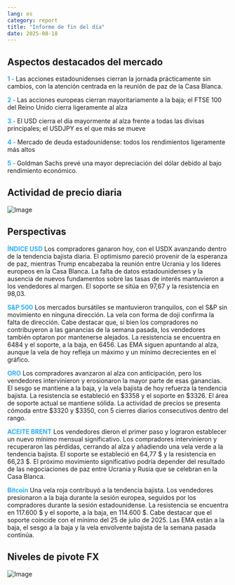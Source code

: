 ```yaml
---
lang: es
category: report
title: "Informe de fin del día"
date: 2025-08-18
---
```



<h2>Aspectos destacados del mercado</h2>
<strong style="color: #2caef7;">1 - </strong> Las acciones estadounidenses cierran la jornada prácticamente sin cambios, con la atención centrada en la reunión de paz de la Casa Blanca.

<strong style="color: #2caef7;">2 - </strong> Las acciones europeas cierran mayoritariamente a la baja; el FTSE 100 del Reino Unido cierra ligeramente al alza

<strong style="color: #2caef7;">3 - </strong> El USD cierra el día mayormente al alza frente a todas las divisas principales; el USDJPY es el que más se mueve

<strong style="color: #2caef7;">4 - </strong> Mercado de deuda estadounidense: todos los rendimientos ligeramente más altos

<strong style="color: #2caef7;">5 - </strong> Goldman Sachs prevé una mayor depreciación del dólar debido al bajo rendimiento económico.



<h2>Actividad de precio diaria</h2>
<img src="https://markleighedu.github.io/img/Aug-2025/18-Aug-2025/price.jpg" alt="Image"/>

<h2>Perspectivas</h2>
<strong style="color: #2caef7;">ÍNDICE USD</strong> Los compradores ganaron hoy, con el USDX avanzando dentro de la tendencia bajista diaria. El optimismo pareció provenir de la esperanza de paz, mientras Trump encabezaba la reunión entre Ucrania y los líderes europeos en la Casa Blanca. La falta de datos estadounidenses y la ausencia de nuevos fundamentos sobre las tasas de interés mantuvieron a los vendedores al margen. El soporte se sitúa en 97,67 y la resistencia en 98,03.

<strong style="color: #2caef7;">S&P 500</strong> Los mercados bursátiles se mantuvieron tranquilos, con el S&P sin movimiento en ninguna dirección. La vela con forma de doji confirma la falta de dirección. Cabe destacar que, si bien los compradores no contribuyeron a las ganancias de la semana pasada, los vendedores también optaron por mantenerse alejados. La resistencia se encuentra en 6484 y el soporte, a la baja, en 6456. Las EMA siguen apuntando al alza, aunque la vela de hoy refleja un máximo y un mínimo decrecientes en el gráfico.

<strong style="color: #2caef7;">ORO</strong> Los compradores avanzaron al alza con anticipación, pero los vendedores intervinieron y erosionaron la mayor parte de esas ganancias. El sesgo se mantiene a la baja, y la vela bajista de hoy refuerza la tendencia bajista. La resistencia se estableció en $3358 y el soporte en $3326. El área de soporte actual se mantiene sólida. La actividad de precios se presenta cómoda entre $3320 y $3350, con 5 cierres diarios consecutivos dentro del rango.

<strong style="color: #2caef7;">ACEITE BRENT</strong> Los vendedores dieron el primer paso y lograron establecer un nuevo mínimo mensual significativo. Los compradores intervinieron y recuperaron las pérdidas, cerrando al alza y añadiendo una vela verde a la tendencia bajista. El soporte se estableció en 64,77 $ y la resistencia en 66,23 $. El próximo movimiento significativo podría depender del resultado de las negociaciones de paz entre Ucrania y Rusia que se celebran en la Casa Blanca.

<strong style="color: #2caef7;">Bitcoin</strong> Una vela roja contribuyó a la tendencia bajista. Los vendedores presionaron a la baja durante la sesión europea, seguidos por los compradores durante la sesión estadounidense. La resistencia se encuentra en 117.600 $ y el soporte, a la baja, en 114.600 $. Cabe destacar que el soporte coincide con el mínimo del 25 de julio de 2025. Las EMA están a la baja, el sesgo a la baja y la vela envolvente bajista de la semana pasada continúa.



<h2>Niveles de pivote FX</h2>
<img src="https://markleighedu.github.io/img/Aug-2025/18-Aug-2025/pivot.jpg" alt="Image"/>